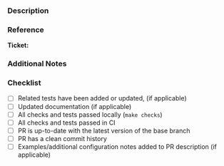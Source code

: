 ### Description
<!--- Provide a brief description of the changes introduced by this pull request -->

### Reference
<!--- Provide the related ticket(s) or issue id(s) this PR addresses -->
**Ticket:**

### Additional Notes
<!--- Add any additional notes or comments for the reviewers (test instructions, examples, screenshots etc) -->

### Checklist
<!--- Use this checklist to make sure you haven't missed anything -->

- [ ] Related tests have been added or updated, (if applicable)
- [ ] Updated documentation (if applicable)
- [ ] All checks and tests passed locally (`make checks`)
- [ ] All checks and tests passed in CI
- [ ] PR is up-to-date with the latest version of the base branch
- [ ] PR has a clean commit history
- [ ] Examples/additional configuration notes added to PR description (if applicable)
